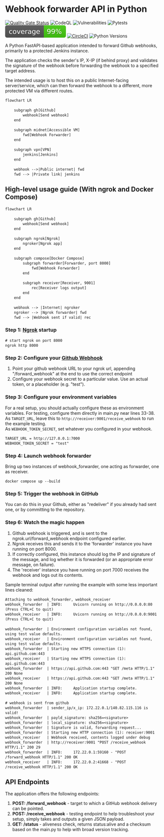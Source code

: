 # Webhook forwarder API in Python
[![Quality Gate Status](https://sonarcloud.io/api/project_badges/measure?project=Antvirf_webhook-forwarder&metric=alert_status)](https://sonarcloud.io/summary/new_code?id=Antvirf_webhook-forwarder)
![CodeQL](https://github.com/Antvirf/webhook-forwarder/actions/workflows/codeql.yml/badge.svg)
![Vulnerabilities](https://snyk.io/test/github/Antvirf/webhook-forwarder-python/badge.svg)
![Pytests](https://github.com/Antvirf/webhook-forwarder/actions/workflows/python-tests.yml/badge.svg)
![Pytest coverage](./tests/coverage.svg)
[![CircleCI](https://dl.circleci.com/status-badge/img/gh/Antvirf/webhook-forwarder-python/tree/main.svg?style=svg)](https://dl.circleci.com/status-badge/redirect/gh/Antvirf/webhook-forwarder-python/tree/main)
![Python Versions](https://img.shields.io/badge/python-3.8%20|%203.9%20|%203.10%20-blue)

A Python FastAPI-based application intended to forward Github webhooks, primarily to a protected Jenkins instance.

The application checks the sender's IP, X-IP (if behind proxy) and validates the signature of the webhook before forwarding the webhook to a specified target address.

The intended usage is to host this on a public Internet-facing server/service, which can then forward the webhook to a different, more protected VM via different routes.


```mermaid
flowchart LR

    subgraph gh[Github]
        webhook[Send webhook]
    end

    subgraph midnet[Accessible VM]
        fwd[Webhook Forwarder]
    end

    subgraph vpn[VPN]
        jenkins[Jenkins]
    end

    webhook -->|Public internet| fwd
    fwd --> |Private link| jenkins
```

## High-level usage guide (With ngrok and Docker Compose)

```mermaid
flowchart LR

    subgraph gh[Github]
        webhook[Send webhook]
    end
    
    subgraph ngrok[Ngrok]
        ngroker[Ngrok app]
    end

    subgraph compose[Docker Compose]
        subgraph forwarder[Forwarder, port 8000]
            fwd[Webhook Forwarder]
        end

        subgraph receiver[Receiver, 9001]
            rec[Receiver logs output]
        end
    end

    webhook --> |Internet| ngroker
    ngroker --> |Ngrok forwarder| fwd
    fwd --> |Webhook sent if valid| rec

```
### Step 1: [Ngrok](https://ngrok.com/) startup

```
# start ngrok on port 8000
ngrok http 8000
```

### Step 2: Configure your [Github Webhook](https://docs.github.com/en/developers/webhooks-and-events/webhooks/creating-webhooks)
1. Point your github webhook URL to your ngrok url, appending "/forward_webhook" at the end to use the correct endpoint
1. Configure your webhook secret to a particular value. Use an actual token, or a placeholder (e.g. "test").

### Step 3: Configure your environment variables
For a real setup, you should actually configure these as environment variables. For testing, configure them directly in main.py near lines 33-38.<br>
As ```TARGET_URL```, leave this to ```http://receiver:9001/receive_webhook``` to run the example testing.<br>
As ```WEBHOOK_TOKEN_SECRET```, set whatever you configured in your webhook.
```
TARGET_URL = http://127.0.0.1:7000
WEBHOOK_TOKEN_SECRET = "test"
```

### Step 4: Launch webhook forwarder
Bring up two instances of webhook_forwarder, one acting as forwarder, one as receiver.

```
docker compose up --build
```

### Step 5: Trigger the webhook in GitHub
You can do this in your Github, either as "redeliver" if you already had sent one, or by committing to the repository.

### Step 6: Watch the magic happen
1. Github webhook is triggered, and is sent to the ngrok.url/forward_webhook endpoint configured earlier.
1. Ngrok receives this and sends it to the 'forwarder' instance you have running on port 8000.
1. If correctly configured, this instance should log the IP and signature of the message, and log whether it is forwarded (or an appropriate error message, on failure).
1. The 'receiver' instance you have running on port 7000 receives the webhook and logs out its contents.

Sample terminal output after running the example with some less important lines cleaned:
```
Attaching to webhook_forwarder, webhook_receiver
webhook_forwarder  | INFO:     Uvicorn running on http://0.0.0.0:80 (Press CTRL+C to quit)
webhook_receiver   | INFO:     Uvicorn running on http://0.0.0.0:9001 (Press CTRL+C to quit)

webhook_forwarder  | Environment configuration variables not found, using test value defaults.
webhook_receiver   | Environment configuration variables not found, using test value defaults.
webhook_forwarder  | Starting new HTTPS connection (1): api.github.com:443
webhook_receiver   | Starting new HTTPS connection (1): api.github.com:443
webhook_forwarder  | https://api.github.com:443 "GET /meta HTTP/1.1" 200 None
webhook_receiver   | https://api.github.com:443 "GET /meta HTTP/1.1" 200 None
webhook_forwarder  | INFO:     Application startup complete.
webhook_receiver   | INFO:     Application startup complete.

# webhook is sent from github
webhook_forwarder  | sender_ip/x_ip: 172.22.0.1/140.82.115.116 is valid! 
webhook_forwarder  | payld_signature: sha256=<signature>
webhook_forwarder  | local_signature: sha256=<signature>
webhook_forwarder  | Signature is valid, forwarding request...
webhook_forwarder  | Starting new HTTP connection (1): receiver:9001
webhook_receiver   | Webhook received, contents logged under debug
webhook_forwarder  | http://receiver:9001 "POST /receive_webhook HTTP/1.1" 200 29
webhook_forwarder  | INFO:     172.22.0.1:59160 - "POST /forward_webhook HTTP/1.1" 200 OK
webhook_receiver   | INFO:     172.22.0.2:41668 - "POST /receive_webhook HTTP/1.1" 200 OK
```


## API Endpoints
The application offers the following endpoints:
1. **POST: /forward_webhook** - target to which a GitHub webhook delivery can be pointed.
1. **POST: /receive_webhook** - testing endpoint to help troubleshoot your setup, simply takes and outputs a given JSON payload.
1. **GET: /status** - aliveness check, returns status:alive and a checksum based on the main.py to help with broad version tracking.
